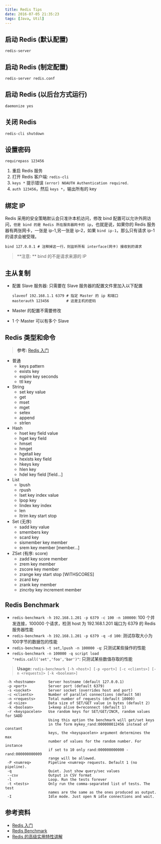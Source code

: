 ```yaml
---
title: Redis Tips
date: 2016-07-05 21:35:23
tags: [Java, Util]
---
```


## 启动 Redis (默认配置)
```
redis-server
```

## 启动 Redis (制定配置)
```
redis-server redis.conf
```

<!--more-->

## 启动 Redis (以后台方式运行)
```
daemonize yes
```

## 关闭 Redis
```
redis-cli shutdown
```

## 设置密码
```
requirepass 123456
```

1. 重启 Redis 服务
1. 打开 Redis 客户端: `redis-cli`
2. `keys *` 提示错误 `(error) NOAUTH Authentication required.` 
3. `auth 123456`，然后 `keys *`，输出所有的 key

## 绑定 IP
Redis 采用的安全策略默认会只准许本机访问，修改 bind 配置可以允许外网访问，`但是 bind 的是 Redis 所在服务器网卡的 ip`，也就是说，如果你的 Redis 服务器有两张网卡，一张是 ip-1,另一张是 ip-2，如果 `bind ip-1`，那么只有请求 ip-1 的请求会被受理。

```
bind 127.0.0.1 # 注释掉这一行，则监听所有 interface(网卡) 接收到的请求
```

> **注意: **
> bind 的不是请求来源的 IP

## 主从复制
* 配置 Slave 服务器: 只需要在 Slave 服务器的配置文件里加入以下配置

    ```
    slaveof 192.168.1.1 6379 # 指定 Master 的 ip 和端口
    masterauth 123456        # 这是主机的密码
    ```

* Master 的配置不需要修改
* 1 个 Master 可以有多个 Slave

## Redis 类型和命令
> **参考:** [Redis 入门](http://www.hubwiz.com/course/?type=Redis)

* 普通
    * keys pattern
    * exists key
    * expire key seconds
    * ttl key
* String
    * set key value
    * get
    * mset
    * mget
    * setex
    * append
    * strlen
* Hash
    * hset key field value
    * hget key field
    * hmset
    * hmget
    * hgetall key
    * hexists key field
    * hkeys key
    * hlen key
    * hdel key field [field...]
* List
    * lpush
    * rpush
    * lset key index value
    * lpop key
    * lindex key index
    * len
    * ltrim key start stop
* Set (无序)
    * sadd key value
    * smembers key
    * scard key
    * sismember key member
    * srem key member [member...]
* ZSet (有序: score)
    * zadd key score member
    * zrem key member
    * zscore key member
    * zrange key start stop [WITHSCORES]
    * zcard key
    * zrank key member
    * zincrby key increment member

## Redis Benchmark
* `redis-benchmark -h 192.168.1.201 -p 6379 -c 100 -n 100000`: 100 个并发连接，100000 个请求，检测 host 为 192.168.1.201 端口为 6379 的 Redis 服务器性能
* `redis-benchmark -h 192.168.1.201 -p 6379 -q -d 100`: 测试存取大小为100字节的数据包的性能
* `redis-benchmark -t set,lpush -n 100000 -q`: 只测试某些操作的性能
* `redis-benchmark -n 100000 -q script load "redis.call('set','foo','bar')"`: 只测试某些数值存取的性能

> **Usage:** `redis-benchmark [-h <host>] [-p <port>] [-c <clients>] [-n <requests]> [-k <boolean>]`

```
 -h <hostname>      Server hostname (default 127.0.0.1)
 -p <port>          Server port (default 6379)
 -s <socket>        Server socket (overrides host and port)
 -c <clients>       Number of parallel connections (default 50)
 -n <requests>      Total number of requests (default 10000)
 -d <size>          Data size of SET/GET value in bytes (default 2)
 -k <boolean>       1=keep alive 0=reconnect (default 1)
 -r <keyspacelen>   Use random keys for SET/GET/INCR, random values for SADD
                    Using this option the benchmark will get/set keys
                    in the form mykey_rand:000000012456 instead of constant
                    keys, the <keyspacelen> argument determines the max
                    number of values for the random number. For instance
                    if set to 10 only rand:000000000000 - rand:000000000009
                    range will be allowed.
 -P <numreq>        Pipeline <numreq> requests. Default 1 (no pipeline).
 -q                 Quiet. Just show query/sec values
 --csv              Output in CSV format
 -l                 Loop. Run the tests forever
 -t <tests>         Only run the comma-separated list of tests. The test
                    names are the same as the ones produced as output.
 -I                 Idle mode. Just open N idle connections and wait.
 ```

## 参考资料
* [Redis 入门](http://www.hubwiz.com/course/?type=Redis)
* [Redis Benchmark](http://my.oschina.net/iepac/blog/705389)
* [Redis 的高级实用特性讲解](http://my.oschina.net/u/2391658/blog/705095)
